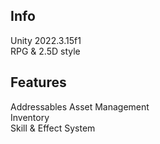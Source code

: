 ## Info
Unity 2022.3.15f1  
RPG & 2.5D style  

## Features
Addressables Asset Management  
Inventory  
Skill & Effect System  
